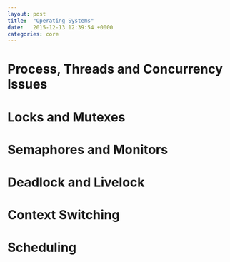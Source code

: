 ```yaml
---
layout: post
title:  "Operating Systems"
date:   2015-12-13 12:39:54 +0000
categories: core
---
```


# Process, Threads and Concurrency Issues

# Locks and Mutexes

# Semaphores and Monitors

# Deadlock and Livelock

# Context Switching

# Scheduling